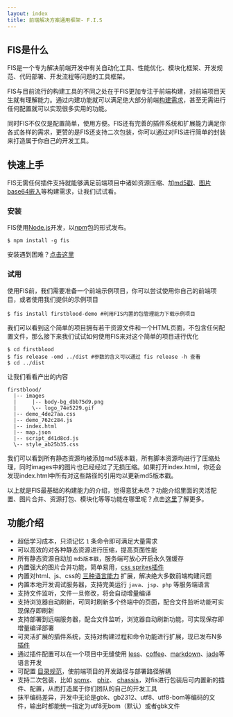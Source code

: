 ```yaml
---
layout: index
title: 前端解决方案通用框架- F.I.S
---
```


## FIS是什么

FIS是一个专为解决前端开发中有关自动化工具、性能优化、模块化框架、开发规范、代码部署、开发流程等问题的工具框架。

FIS与目前流行的构建工具的不同之处在于FIS更加专注于前端构建，对前端项目天生就有理解能力。通过内建功能就可以满足绝大部分前端[构建需求](http://to.why.build)，甚至无需进行任何配置就可以实现很多实用的功能。

同时FIS不仅仅是配置简单，使用方便。FIS还有完善的插件系统和扩展能力满足你各式各样的需求，更赞的是FIS还支持二次包装，你可以通过对FIS进行简单的封装来打造属于你自己的开发工具。

## 快速上手

FIS无需任何插件支持就能够满足前端项目中诸如资源压缩、加[md5戳](http://to.why.md5)、[图片base64嵌入](http://to.why.inline)等构建需求，让我们试试看。

### 安装

FIS使用[Node.js](http://nodejs.org/)开发，以[npm](http://npmjs.org/)包的形式发布。

```
$ npm install -g fis
```

安装遇到困难？[点击这里](http://to.install.fail)

### 试用

使用FIS前，我们需要准备一个前端示例项目，你可以尝试使用你自己的前端项目，或者使用我们提供的示例项目

```
$ fis install firstblood-demo #利用FIS内置的包管理能力下载示例项目
```

我们可以看到这个简单的项目拥有若干资源文件和一个HTML页面，不包含任何配置文件，那么接下来我们试试如何使用FIS来对这个简单的项目进行优化

```
$ cd firstblood
$ fis release -omd ../dist #参数的含义可以通过 fis release -h 查看
$ cd ../dist
```

让我们看看产出的内容

```
firstblood/
  |-- images
  |     |-- body-bg_dbb75d9.png
  |     \-- logo_74e5229.gif
  |-- demo_4de27aa.css
  |-- demo_762c284.js
  |-- index.html
  |-- map.json
  |-- script_d41d8cd.js
  \-- style_ab25b35.css
```

我们可以看到所有静态资源均被添加md5版本戳，所有脚本资源均进行了压缩处理，同时images中的图片也已经经过了无损压缩。如果打开index.html，你还会发现index.html中所有对这些路径的引用均以更新md5版本戳。

以上就是FIS最基础的构建能力的介绍，觉得意犹未尽？功能介绍里面的灵活配置、图片合并、资源打包、模块化等等功能在哪里呢？点击[这里](http://to.get.started)了解更多。

## 功能介绍

* 超低学习成本，只须记忆 ``1`` 条命令即可满足大量需求
* 可以高效的对各种静态资源进行压缩，提高页面性能
* 所有静态资源自动加 ``md5版本戳``，服务端可放心开启永久强缓存
* 内置强大的图片合并功能，简单易用，[css sprites插件](https://github.com/fex-team/fis-spriter-csssprites)
* 内置对html、js、css的 [三种语言能力](https://github.com/fis-dev/fis/wiki/三种语言能力) 扩展，解决绝大多数前端构建问题
* 内置本地开发调试服务器，支持完美运行 ``java``、``jsp``、``php`` 等服务端语言
* 支持文件监听，文件一旦修改，将会自动增量编译
* 支持浏览器自动刷新，可同时刷新多个终端中的页面，配合文件监听功能可实现保存即刷新
* 支持部署到远端服务器，配合文件监听，浏览器自动刷新功能，可实现保存即增量编译部署
* 可灵活扩展的插件系统，支持对构建过程和命令功能进行扩展，现已发布N多 [插件](https://npmjs.org/search?q=fis)
* 通过插件配置可以在一个项目中无缝使用 [less](https://github.com/fouber/fis-parser-less)、[coffee](https://github.com/fouber/fis-parser-coffee-script)、[markdown](https://github.com/fouber/fis-parser-marked)、[jade](https://npmjs.org/package/fis-parser-jade)等语言开发
* 可配置 [目录规范](https://github.com/fis-dev/fis/wiki/配置API#wiki-roadmappath)，使前端项目的开发路径与部署路径解耦
* 支持二次包装，比如 [spmx](https://github.com/fouber/spmx)、 [phiz](https://github.com/fouber/phiz/)、 [chassis](https://github.com/xspider/fis-chassis)，对fis进行包装后可内置新的插件、配置，从而打造属于你们团队的自己的开发工具
* 抹平编码差异，开发中无论是gbk、gb2312、utf8、utf8-bom等编码的文件，输出时都能统一指定为utf8无bom（默认）或者gbk文件
